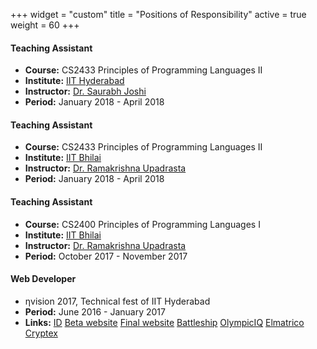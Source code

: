 +++
widget = "custom"
title = "Positions of Responsibility"
active = true
weight = 60
+++

#### Teaching Assistant
  * **Course:** CS2433 Principles of Programming Languages II
  * **Institute:** [IIT Hyderabad](https://iith.ac.in)
  * **Instructor:** [Dr. Saurabh Joshi](https://www.iith.ac.in/~sbjoshi/)
  * **Period:** January 2018 - April 2018

#### Teaching Assistant
  * **Course:** CS2433 Principles of Programming Languages II
  * **Institute:** [IIT Bhilai](https://iitbhilai.ac.in)
  * **Instructor:** [Dr. Ramakrishna Upadrasta](https://www.iith.ac.in/~ramakrishna/)
  * **Period:** January 2018 - April 2018

#### Teaching Assistant
  * **Course:** CS2400 Principles of Programming Languages I
  * **Institute:** [IIT Bhilai](https://iitbhilai.ac.in)
  * **Instructor:** [Dr. Ramakrishna Upadrasta](https://www.iith.ac.in/~ramakrishna/)
  * **Period:** October 2017 - November 2017

#### Web Developer
  * &eta;vision 2017, Technical fest of IIT Hyderabad
  * **Period:** June 2016 - January 2017
  * **Links:**
    [ID](https://github.com/nvision-2017/id)
    [Beta website](https://github.com/nvision-2017/Beta)
    [Final website](https://github.com/nvision-2017/Final)
    [Battleship](https://github.com/nvision-2017/Battleship)
    [OlympicIQ](https://github.com/nvision-2017/OlympicIQ)
    [Elmatrico](https://github.com/nvision-2017/elmatrico)
    [Cryptex](https://github.com/nvision-2017/cryptex)

